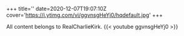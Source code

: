 +++
title=''
date=2020-12-07T19:07:10Z
cover='https://i.ytimg.com/vi/ggvnsgHeYj0/hqdefault.jpg'
+++

All content belongs to RealCharlieKirk.
{{< youtube ggvnsgHeYj0 >}}
